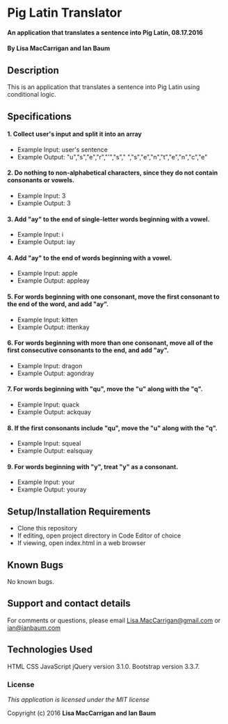 # Pig Latin Translator

#### An application that translates a sentence into Pig Latin, 08.17.2016

#### By **Lisa MacCarrigan and Ian Baum**

## Description

This is an application that translates a sentence into Pig Latin using conditional logic.

## Specifications

#### 1. Collect user's input and split it into an array

* Example Input: user's sentence
* Example Output: "u","s","e","r","'","s"," ","s","e","n","t","e","n","c","e"

#### 2. Do nothing to non-alphabetical characters, since they do not contain consonants or vowels.

* Example Input: 3
* Example Output: 3

#### 3. Add "ay" to the end of single-letter words beginning with a vowel.

* Example Input: i
* Example Output: iay

#### 4. Add "ay" to the end of words beginning with a vowel.

* Example Input: apple
* Example Output: appleay

#### 5. For words beginning with one consonant, move the first consonant to the end of the word, and add "ay".

* Example Input: kitten
* Example Output: ittenkay

#### 6. For words beginning with more than one consonant, move all of the first consecutive consonants to the end, and add "ay".

* Example Input: dragon
* Example Output: agondray

#### 7. For words beginning with "qu", move the "u" along with the "q".

* Example Input: quack
* Example Output: ackquay

#### 8. If the first consonants include "qu", move the "u" along with the "q".

* Example Input: squeal
* Example Output: ealsquay

#### 9. For words beginning with "y", treat "y" as a consonant.

* Example Input: your
* Example Output: youray

## Setup/Installation Requirements

* Clone this repository
* If editing, open project directory in Code Editor of choice
* If viewing, open index.html in a web browser

## Known Bugs

No known bugs.

## Support and contact details

For comments or questions, please email Lisa.MacCarrigan@gmail.com or ian@ianbaum.com

## Technologies Used

HTML
CSS
JavaScript
jQuery version 3.1.0.
Bootstrap version 3.3.7.

### License

*This application is licensed under the MIT license*

Copyright (c) 2016 **Lisa MacCarrigan and Ian Baum**
